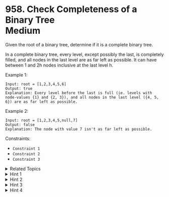 # 958. Check Completeness of a Binary Tree<br> Medium

Given the root of a binary tree, determine if it is a complete binary tree.

In a complete binary tree, every level, except possibly the last, is completely filled, and all nodes in the last level are as far left as possible. It can have between 1 and 2h nodes inclusive at the last level h.

Example 1:

```
Input: root = [1,2,3,4,5,6]
Output: true
Explanation: Every level before the last is full (ie. levels with node-values {1} and {2, 3}), and all nodes in the last level ({4, 5, 6}) are as far left as possible.
```

Example 2:

```
Input: root = [1,2,3,4,5,null,7]
Output: false
Explanation: The node with value 7 isn't as far left as possible.
```

Constraints:

-   `Constraint 1`
-   `Constraint 2`
-   `Constraint 3`

<details>

<summary> Related Topics </summary>

-   `Topic 1`
-   `Topic 2`

</details>

<details>

<summary> Hint 1 </summary>
Hint 1
</details>
<details>

<summary> Hint 2 </summary>
Hint 2
</details>

<details>
<summary> Hint 3 </summary>
Hint 3
</details>

<details>

<summary> Hint 4 </summary>
Hint 4
</details>
